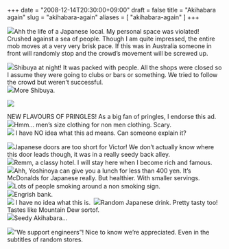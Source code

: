 +++
date = "2008-12-14T20:30:00+09:00"
draft = false
title = "Akihabara again"
slug = "akihabara-again"
aliases = [
	"akihabara-again"
]
+++

![](/images/2010/10/dscf0019.jpg)Ahh the life of a Japanese local. My personal space was violated! Crushed against a sea of people. Though I am quite impressed, the entire mob moves at a very very brisk pace. If this was in Australia someone in front will randomly stop and the crowd’s movement will be screwed up.  

![](/images/2010/10/dscf0023.jpg)Shibuya at night! It was packed with people. All the shops were closed so I assume they were going to clubs or bars or something. We tried to follow the crowd but weren’t successful.  
![](/images/2010/10/dscf00241.jpg)More Shibuya.

![](/images/2010/10/dscf00181.jpg)

NEW FLAVOURS OF PRINGLES! As a big fan of pringles, I endorse this ad.
![](/images/2010/10/dscf00171.jpg)Hmm… men’s size clothing for non men clothing. Scary.  
![](/images/2010/10/dscf00161.jpg) I have NO idea what this ad means. Can someone explain it?  

![](/images/2010/10/dscf00142.jpg)Japanese doors are too short for Victor! We don’t actually know where this door leads though, it was in a really seedy back alley.  
![](/images/2010/10/dscf00121.jpg)Remm, a classy hotel. I will stay here when I become rich and famous.  
![](/images/2010/10/dscf00091.jpg)Ahh, Yoshinoya can give you a lunch for less than 400 yen. It’s McDonalds for Japanese really. But healthier. With smaller servings.  
![](/images/2010/10/dscf0011.jpg)Lots of people smoking around a non smoking sign.  
![](/images/2010/10/dscf00081.jpg)Engrish bank.  
![](/images/2010/10/dscf0006.jpg)
I have no idea what this is. 
![](/images/2010/10/dscf00053.jpg)Random Japanese drink. Pretty tasty too! Tastes like Mountain Dew sortof.  
![](/images/2010/10/dscf00031.jpg)Seedy Akihabara…  

![](/images/2010/10/dscf00023.jpg)“We support engineers”! Nice to know we’re appreciated. Even in the subtitles of random stores.


